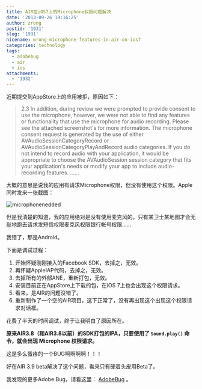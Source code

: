 ```yaml
---
title: AIR在iOS7上的Microphone权限问题解决
date: '2013-09-26 19:16:25'
author: zrong
postid: '1931'
slug: '1931'
nicename: wrong-microphone-features-in-air-on-ios7
categories: technology
tags:
  - adobebug
  - air
  - ios
attachments:
  - '1932'
---
```


近期提交到AppStore上的应用被拒，原因如下：

>  2.3
>  In addition, during review we were prompted to provide consent to use the microphone, however, we were not able to find any features or functionality that use the microphone for audio recording.
>  Please see the attached screenshot's for more information.
>  The microphone consent request is generated by the use of either AVAudioSessionCategoryRecord or AVAudioSessionCategoryPlayAndRecord audio categories.
>  If you do not intend to record audio with your application, it would be appropriate to choose the AVAudioSession session category that fits your application's needs or modify your app to include audio-recording features.
>  ......

大概的意思是说我的应用有请求Microphone权限，但没有使用这个权限。Apple同时发来一张截图：

![microphonenedded][51]

但是我清楚的知道，我的应用绝对是没有使用麦克风的。只有某卫士某地图才会无耻地跑去请求发短信权限麦克风权限银行帐号权限…… <!--more-->

我错了，那是Android。

下面是调试过程：

1. 开始怀疑刚刚接入的Facebook SDK，去掉之，无效。
1. 再怀疑AppleIAP代码，去掉之，无效。
1. 去掉所有的外部ANE，重新打包，无效。
1. 安装目前正在AppStore上下载的包，在iOS 7上也会出现这个权限请求。
1. 看来，是AIR的问题没错了。
1. 重新制作了一个空的AIR项目，这下正常了，没有再出现这个出现这个权限请求对话框。

花费了半天的时间调试，终于让我明白了原因所在。

**原来AIR3.8（和AIR3.8以前）的SDK打包的IPA，只要使用了 `Sound.play()` 命令，就会出现 Microphone 权限请求。**

这是多么蛋疼的一个BUG啊啊啊啊！！！

好在AIR 3.9 beta解决了这个问题，看来只有硬着头皮用Beta了。

我发现的更多Adobe Bug，请看这里： [AdobeBug][1] 。

[1]: /post/tag/AdobeBug
[51]: /uploads/2013/09/microphonenedded.jpg
